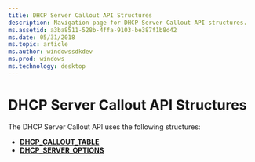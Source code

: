 ```yaml
---
title: DHCP Server Callout API Structures
description: Navigation page for DHCP Server Callout API structures.
ms.assetid: a3ba8511-528b-4ffa-9103-be387f1b8d42
ms.date: 05/31/2018
ms.topic: article
ms.author: windowssdkdev
ms.prod: windows
ms.technology: desktop
---
```


# DHCP Server Callout API Structures

The DHCP Server Callout API uses the following structures:

-   [**DHCP\_CALLOUT\_TABLE**](/windows/previous-versions/Dhcpssdk/ns-dhcpssdk-_dhcp_callout_table?branch=master)
-   [**DHCP\_SERVER\_OPTIONS**](/windows/previous-versions/Dhcpssdk/ns-dhcpssdk-_dhcp_server_options?branch=master)

 

 




